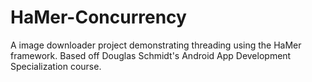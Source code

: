 # HaMer-Concurrency

A image downloader project demonstrating threading using the HaMer framework. Based off Douglas Schmidt's Android App Development
Specialization course.
